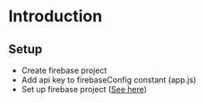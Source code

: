 # Introduction

## Setup

+ Create firebase project
+ Add api key to firebaseConfig constant (app.js)
+ Set up firebase project (<a href="https://firebase.google.com/docs/cli">See here</a>)